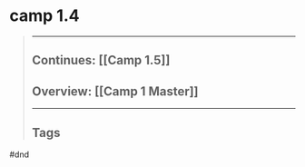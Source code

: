 # camp 1.4

> ______________________________________________________________________
>
> ## Continues: \[[Camp 1.5]\]
>
> ## Overview: \[[Camp 1 Master]\]
>
> ______________________________________________________________________
>
> ## Tags

 #dnd

